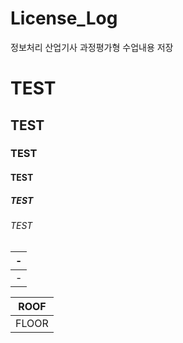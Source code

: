 # License_Log
정보처리 산업기사 과정평가형 수업내용 저장

# TEST
## TEST
### TEST
#### TEST
##### TEST
###### TEST

|-|
|-|
|-|

|ROOF|
|-|
|FLOOR|
